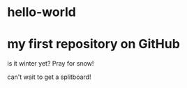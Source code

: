 # hello-world
my first repository on GitHub
===========
is it winter yet? Pray for snow!

can't wait to get a splitboard!

